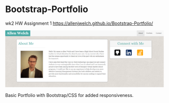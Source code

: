 # Bootstrap-Portfolio
wk2 HW Assignment 1
https://allenjwelch.github.io/Bootstrap-Portfolio/

![title image](bootstrapTitleImage.PNG)

Basic Portfolio with Bootstrap/CSS for added responsiveness. 
<!--On xs and sm screens, each section should take up the entire grid. On m and larger screens, each section should take up 2/3 of the grid and the sidebar should take up 1/3 of the grid-->
